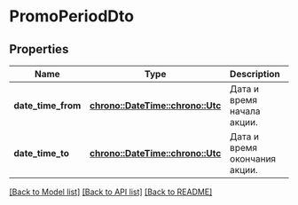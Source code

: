 # PromoPeriodDto

## Properties
Name | Type | Description | Notes
------------ | ------------- | ------------- | -------------
**date_time_from** | [**chrono::DateTime::<chrono::Utc>**](DateTime.md) | Дата и время начала акции. | 
**date_time_to** | [**chrono::DateTime::<chrono::Utc>**](DateTime.md) | Дата и время окончания акции. | 

[[Back to Model list]](../README.md#documentation-for-models) [[Back to API list]](../README.md#documentation-for-api-endpoints) [[Back to README]](../README.md)


